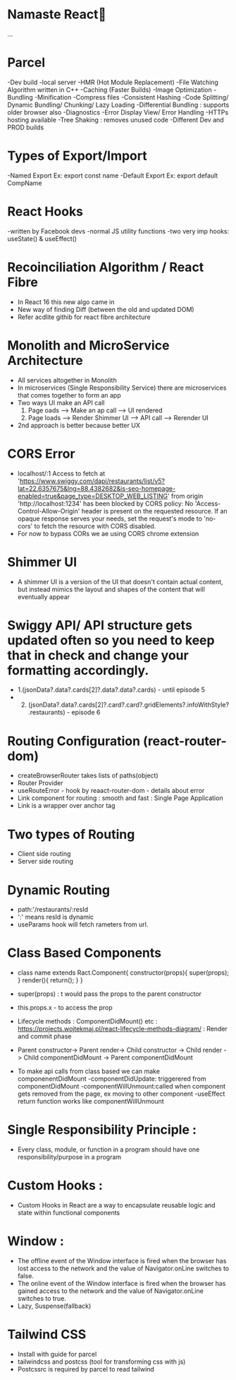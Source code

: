 # Namaste React🚀 

...
# Parcel
  -Dev build
  -local server
  -HMR (Hot Module Replacement)
  -File Watching Algorithm written in C++
  -Caching (Faster Builds)
  -Image Optimization
  -Bundling
  -Minification
  -Compress files
  -Consistent Hashing
  -Code Splitting/ Dynamic Bundling/ Chunking/ Lazy Loading
  -Differential Bundling : supports older browser also
  -Diagnostics
  -Error Display View/ Error Handling
  -HTTPs hosting available
  -Tree Shaking : removes unused code
  -Different Dev and PROD builds

# Types of Export/Import
  -Named Export Ex: export const name
  -Default Export Ex: export default CompName

# React Hooks
  -written by Facebook devs
  -normal JS utility functions
  -two very imp hooks: useState() & useEffect()

# Recoinciliation Algorithm / React Fibre
  - In React 16 this new algo came in
  - New way of finding Diff (between the old and updated DOM)
  - Refer acdlite githib for react fibre architecture

# Monolith and MicroService Architecture
  - All services altogether in Monolith
  - In microservices (Single Responsibility Service) there are microservices that comes together to form an app
  - Two ways UI make an API call
    1. Page oads --> Make an ap call --> UI rendered
    2. Page loads --> Render Shimmer UI --> API call --> Rerender UI
  - 2nd approach is better because better UX
          
# CORS Error
  - localhost/:1 Access to fetch at 'https://www.swiggy.com/dapi/restaurants/list/v5?lat=22.6357675&lng=88.4382682&is-seo-homepage-enabled=true&page_type=DESKTOP_WEB_LISTING' from origin 'http://localhost:1234' has been blocked by CORS policy: No 'Access-Control-Allow-Origin' header is present on the requested resource. If an opaque response serves your needs, set the request's mode to 'no-cors' to fetch the resource with CORS disabled.
  - For now to bypass CORs we ae using CORS chrome extension    

# Shimmer UI
  - A shimmer UI is a version of the UI that doesn't contain actual content, but instead mimics the layout and shapes of the content that will eventually appear      

# Swiggy API/ API structure gets updated often so you need to keep that in check and change your formatting accordingly.
  - 1.(jsonData?.data?.cards[2]?.data?.data?.cards) - until episode 5
  - 2. (jsonData?.data?.cards[2]?.card?.card?.gridElements?.infoWithStyle?.restaurants) - episode 6

 # Routing Configuration (react-router-dom)
  - createBrowserRouter takes lists of paths(object) 
  - Router Provider
  - useRouteError - hook by reaact-router-dom - details about error
  - Link component for routing : smooth and fast : Single Page Application
  - Link is a wrapper over anchor tag

# Two types of Routing
  - Client side routing
  - Server side routing

 # Dynamic Routing
   -  path:'/restaurants/:resId 
   - ':' means resId is dynamic
   - useParams hook will fetch rameters from url.

 # Class Based Components
   - class name extends Ract.Component{
    constructor(props){
      super(props);
    }
    render(){
      return();
    }
   } 

  - super(props) : t would pass the props to the parent constructor 
  - this.props.x - to access the prop  
  - Lifecycle methods : ComponentDidMount() etc : https://projects.wojtekmaj.pl/react-lifecycle-methods-diagram/ : Render and commit phase
  - Parent constructor-> Parent render-> Child constructor -> Child render -> Child componentDidMount -> Parent componentDidMount
  - To make api calls from class based we can make componenentDidMount 
  -componentDidUpdate: triggerered from componentDidMount
  -componentWillUnmount:called when component gets  removed from the page, ex moving to other component
  -useEffect return function works like componentWillUnmount

# Single Responsibility Principle :
  - Every class, module, or function in a program should have one responsibility/purpose in a program

# Custom Hooks :
  - Custom Hooks in React are a way to encapsulate reusable logic and state within functional components

# Window :
  - The offline event of the Window interface is fired when the browser has lost access to the network and the value of Navigator.onLine switches to false.
  - The online event of the Window interface is fired when the browser has gained access to the network and the value of Navigator.onLine switches to true.
  - Lazy, Suspense(fallback)

# Tailwind CSS
 - Install with guide for parcel
 - tailwindcss and postcss (tool for transforming css with js)
 - Postcssrc is required by parcel to read tailwind

 




